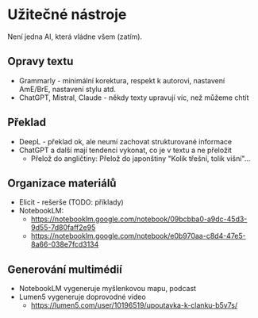 # Užitečné nástroje

Není jedna AI, která vládne všem (zatím).

## Opravy textu

- Grammarly - minimální korektura, respekt k autorovi, nastavení AmE/BrE, nastavení stylu atd.
- ChatGPT, Mistral, Claude - někdy texty upravují víc, než můžeme chtít

## Překlad

- DeepL - překlad ok, ale neumí zachovat strukturované informace
- ChatGPT a další mají tendenci vykonat, co je v textu a ne přeložit
  - Přelož do angličtiny: Přelož do japonštiny "Kolik třešní, tolik višní"...

## Organizace materiálů

- Elicit - rešerše (TODO: příklady)
- NotebookLM:
  - https://notebooklm.google.com/notebook/09bcbba0-a9dc-45d3-9d55-7d80faff2e95
  - https://notebooklm.google.com/notebook/e0b970aa-c8d4-47e5-8a66-038e7fcd3134

## Generování multimédií

- NotebookLM vygeneruje myšlenkovou mapu, podcast
- Lumen5 vygeneruje doprovodné video
  - https://lumen5.com/user/10196519/upoutavka-k-clanku-b5v7s/

